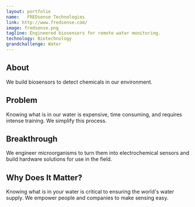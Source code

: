 ```yaml
---
layout: portfolio
name:  	FREDsense Technologies 
link: http://www.fredsense.com/
image: fredsense.png
tagline: Engineered biosensors for remote water monitoring.
technology: Biotechnology
grandchallenge: Water
---
```

## About

We build biosensors to detect chemicals in our environment. 

## Problem

Knowing what is in our water is expensive, time consuming, and requires intense training. We simplify this process. 

## Breakthrough

We engineer microorganisms to turn them into electrochemical sensors and build hardware solutions for use in the field. 

## Why Does It Matter?

Knowing what is in your water is critical to ensuring the world's water supply. We empower people and companies to make sensing easy. 